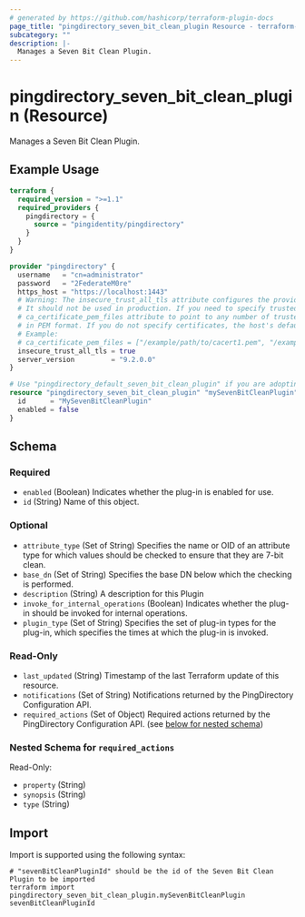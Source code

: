 ```yaml
---
# generated by https://github.com/hashicorp/terraform-plugin-docs
page_title: "pingdirectory_seven_bit_clean_plugin Resource - terraform-provider-pingdirectory"
subcategory: ""
description: |-
  Manages a Seven Bit Clean Plugin.
---
```


# pingdirectory_seven_bit_clean_plugin (Resource)

Manages a Seven Bit Clean Plugin.

## Example Usage

```terraform
terraform {
  required_version = ">=1.1"
  required_providers {
    pingdirectory = {
      source = "pingidentity/pingdirectory"
    }
  }
}

provider "pingdirectory" {
  username   = "cn=administrator"
  password   = "2FederateM0re"
  https_host = "https://localhost:1443"
  # Warning: The insecure_trust_all_tls attribute configures the provider to trust any certificate presented by the PingDirectory server.
  # It should not be used in production. If you need to specify trusted CA certificates, use the
  # ca_certificate_pem_files attribute to point to any number of trusted CA certificate files
  # in PEM format. If you do not specify certificates, the host's default root CA set will be used.
  # Example:
  # ca_certificate_pem_files = ["/example/path/to/cacert1.pem", "/example/path/to/cacert2.pem"]
  insecure_trust_all_tls = true
  server_version         = "9.2.0.0"
}

# Use "pingdirectory_default_seven_bit_clean_plugin" if you are adopting existing configuration from the PingDirectory server into Terraform
resource "pingdirectory_seven_bit_clean_plugin" "mySevenBitCleanPlugin" {
  id      = "MySevenBitCleanPlugin"
  enabled = false
}
```

<!-- schema generated by tfplugindocs -->
## Schema

### Required

- `enabled` (Boolean) Indicates whether the plug-in is enabled for use.
- `id` (String) Name of this object.

### Optional

- `attribute_type` (Set of String) Specifies the name or OID of an attribute type for which values should be checked to ensure that they are 7-bit clean.
- `base_dn` (Set of String) Specifies the base DN below which the checking is performed.
- `description` (String) A description for this Plugin
- `invoke_for_internal_operations` (Boolean) Indicates whether the plug-in should be invoked for internal operations.
- `plugin_type` (Set of String) Specifies the set of plug-in types for the plug-in, which specifies the times at which the plug-in is invoked.

### Read-Only

- `last_updated` (String) Timestamp of the last Terraform update of this resource.
- `notifications` (Set of String) Notifications returned by the PingDirectory Configuration API.
- `required_actions` (Set of Object) Required actions returned by the PingDirectory Configuration API. (see [below for nested schema](#nestedatt--required_actions))

<a id="nestedatt--required_actions"></a>
### Nested Schema for `required_actions`

Read-Only:

- `property` (String)
- `synopsis` (String)
- `type` (String)

## Import

Import is supported using the following syntax:

```shell
# "sevenBitCleanPluginId" should be the id of the Seven Bit Clean Plugin to be imported
terraform import pingdirectory_seven_bit_clean_plugin.mySevenBitCleanPlugin sevenBitCleanPluginId
```
